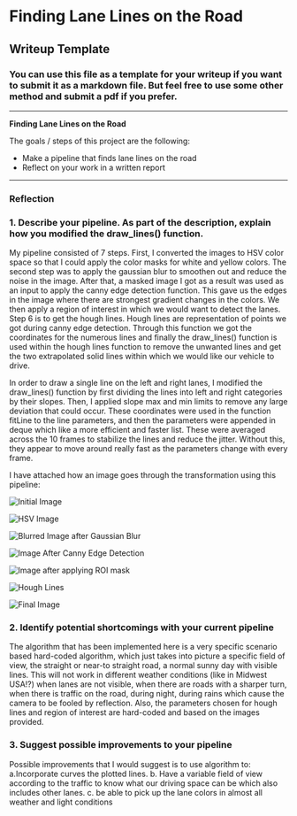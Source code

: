 # **Finding Lane Lines on the Road** 

## Writeup Template

### You can use this file as a template for your writeup if you want to submit it as a markdown file. But feel free to use some other method and submit a pdf if you prefer.

---

**Finding Lane Lines on the Road**

The goals / steps of this project are the following:
* Make a pipeline that finds lane lines on the road
* Reflect on your work in a written report


[//]: # (Image References)

[image1]: ./examples/grayscale.jpg "Grayscale"

---

### Reflection

### 1. Describe your pipeline. As part of the description, explain how you modified the draw_lines() function.

My pipeline consisted of 7 steps. First, I converted the images to HSV color space so that I could apply the color masks for white and yellow colors. 
The second step was to apply the gaussian blur to smoothen out and reduce the noise in the image. After that, a masked image
I got as a result was used as an input to apply the canny edge detection function. This gave us the edges in the image where there are strongest gradient 
changes in the colors.
We then apply a region of interest in which we would want to detect the lanes.
Step 6 is to get the hough lines. Hough lines are representation of points we got during canny edge detection. Through this function we got the coordinates for the numerous lines and finally the draw_lines() 
function is used within the hough lines function to remove the unwanted lines and get the two extrapolated solid lines within which we would like 
our vehicle to drive. 

In order to draw a single line on the left and right lanes, I modified the draw_lines() function by first dividing the lines into 
left and right categories by their slopes. Then, I applied slope max and min limits to remove any large deviation that could occur.
These coordinates were used in the function fitLine to the line parameters, and then the parameters were appended in deque which like a more efficient and faster list.
These were averaged across the 10 frames to stabilize the lines and reduce the jitter. Without this, they appear to move around really fast as the parameters change with every frame.

I have attached how an image goes through the transformation using this pipeline:

![Initial Image](https://raw.githubusercontent.com/iamsumit16/Udacity-CarND-LaneLines-Project1/master/output_images/Initial.jpg)

![HSV Image](https://raw.githubusercontent.com/iamsumit16/Udacity-CarND-LaneLines-Project1/master/output_images/HSV.jpg)

![Blurred Image after Gaussian Blur](https://github.com/iamsumit16/Udacity-CarND-LaneLines-Project1/blob/master/output_images/Blured.jpg)

![Image After Canny Edge Detection](https://github.com/iamsumit16/Udacity-CarND-LaneLines-Project1/blob/master/output_images/Canny.jpg)

![Image after applying ROI mask](https://github.com/iamsumit16/Udacity-CarND-LaneLines-Project1/blob/master/output_images/Masked.jpg)

![Hough Lines](https://github.com/iamsumit16/Udacity-CarND-LaneLines-Project1/blob/master/output_images/Hough%20Lines.jpg)

![Final Image](https://github.com/iamsumit16/Udacity-CarND-LaneLines-Project1/blob/master/output_images/Final%20Image.jpg)


### 2. Identify potential shortcomings with your current pipeline


The algorithm that has been implemented here is a very specific scenario based hard-coded algorithm, which just takes into
picture a specific field of view, the straight or near-to straight road, a normal sunny day with visible lines.
This will not work in different weather conditions (like in Midwest USA!?) when lanes are not visible, when there are roads with a sharper turn, when there is traffic on the road, during night, during rains which cause the camera to be fooled by reflection. Also, the parameters chosen for hough lines and region of interest are hard-coded and based on the images provided.

### 3. Suggest possible improvements to your pipeline

Possible improvements that I would suggest is to use algorithm to: 
a.Incorporate curves the plotted lines.
b. Have a variable field of view according to the traffic to know what our driving space can be which also includes other lanes.
c. be able to pick up the lane colors in almost all weather and light conditions 

